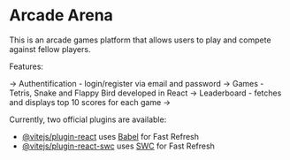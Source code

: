 # Arcade Arena

This is an arcade games platform that allows users to play and compete against fellow players.

Features:

-> Authentification - login/register via email and password
-> Games - Tetris, Snake and Flappy Bird developed in React
-> Leaderboard - fetches and displays top 10 scores for each game
-> 

Currently, two official plugins are available:

- [@vitejs/plugin-react](https://github.com/vitejs/vite-plugin-react/blob/main/packages/plugin-react/README.md) uses [Babel](https://babeljs.io/) for Fast Refresh
- [@vitejs/plugin-react-swc](https://github.com/vitejs/vite-plugin-react-swc) uses [SWC](https://swc.rs/) for Fast Refresh
